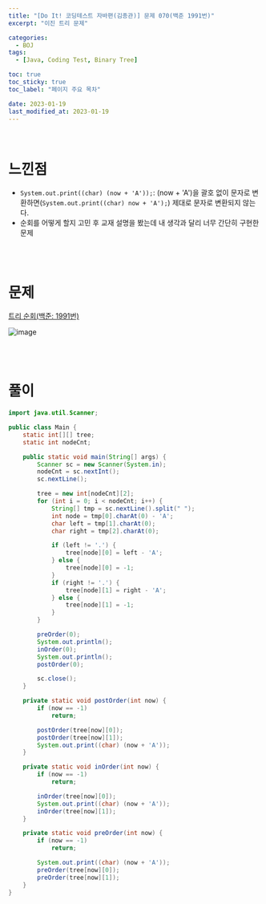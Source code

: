 ```yaml
---
title: "[Do It! 코딩테스트 자바편(김종관)] 문제 070(백준 1991번)"
excerpt: "이진 트리 문제"

categories:
  - BOJ
tags:
  - [Java, Coding Test, Binary Tree]

toc: true
toc_sticky: true
toc_label: "페이지 주요 목차"

date: 2023-01-19
last_modified_at: 2023-01-19
---
```


<br>

# 느낀점

- `System.out.print((char) (now + 'A'));`: (now + 'A')을 괄호 없이 문자로 변환하면(`System.out.print((char) now + 'A');`) 제대로 문자로 변환되지 않는다.
- 순회를 어떻게 할지 고민 후 교재 설명을 봤는데 내 생각과 달리 너무 간단히 구현한 문제

<br><br>

# 문제

[트리 순회(백준: 1991번)](https://www.acmicpc.net/problem/1991)

![image](https://user-images.githubusercontent.com/112764753/213335471-c0e9ecd7-db3b-400a-bdf5-d9538d585b59.png)

<br><br>

# 풀이

```java
import java.util.Scanner;

public class Main {
    static int[][] tree;
    static int nodeCnt;

    public static void main(String[] args) {
        Scanner sc = new Scanner(System.in);
        nodeCnt = sc.nextInt();
        sc.nextLine();

        tree = new int[nodeCnt][2];
        for (int i = 0; i < nodeCnt; i++) {
            String[] tmp = sc.nextLine().split(" ");
            int node = tmp[0].charAt(0) - 'A';
            char left = tmp[1].charAt(0);
            char right = tmp[2].charAt(0);

            if (left != '.') {
                tree[node][0] = left - 'A';
            } else {
                tree[node][0] = -1;
            }
            if (right != '.') {
                tree[node][1] = right - 'A';
            } else {
                tree[node][1] = -1;
            }
        }

        preOrder(0);
        System.out.println();
        inOrder(0);
        System.out.println();
        postOrder(0);

        sc.close();
    }

    private static void postOrder(int now) {
        if (now == -1)
            return;

        postOrder(tree[now][0]);
        postOrder(tree[now][1]);
        System.out.print((char) (now + 'A'));
    }

    private static void inOrder(int now) {
        if (now == -1)
            return;

        inOrder(tree[now][0]);
        System.out.print((char) (now + 'A'));
        inOrder(tree[now][1]);
    }

    private static void preOrder(int now) {
        if (now == -1)
            return;

        System.out.print((char) (now + 'A'));
        preOrder(tree[now][0]);
        preOrder(tree[now][1]);
    }
}
```
